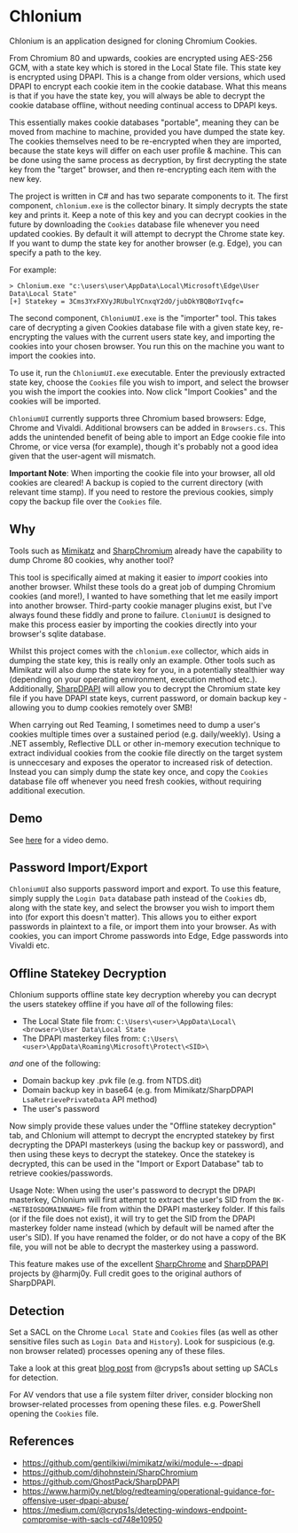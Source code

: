 # Chlonium
Chlonium is an application designed for cloning Chromium Cookies.

From Chromium 80 and upwards, cookies are encrypted using AES-256 GCM, with a state key which is stored in the Local State file. This state key is encrypted using DPAPI. This is a change from older versions, which used DPAPI to encrypt each cookie item in the cookie database. What this means is that if you have the state key, you will always be able to decrypt the cookie database offline, without needing continual access to DPAPI keys.

This essentially makes cookie databases "portable", meaning they can be moved from machine to machine, provided you have dumped the state key. The cookies themselves need to be re-encrypted when they are imported, because the state keys will differ on each user profile & machine. This can be done using the same process as decryption, by first decrypting the state key from the "target" browser, and then re-encrypting each item with the new key.

The project is written in C# and has two separate components to it. The first component, `chlonium.exe` is the collector binary. It simply decrypts the state key and prints it. Keep a note of this key and you can decrypt cookies in the future by downloading the `Cookies` database file whenever you need updated cookies. By default it will attempt to decrypt the Chrome state key. If you want to dump the state key for another browser (e.g. Edge), you can specify a path to the key.

For example:

```
> Chlonium.exe "c:\users\user\AppData\Local\Microsoft\Edge\User Data\Local State"
[+] Statekey = 3Cms3YxFXVyJRUbulYCnxqY2dO/jubDkYBQBoYIvqfc=
```

The second component, `ChloniumUI.exe` is the "importer" tool. This takes care of decrypting a given Cookies database file with a given state key, re-encrypting the values with the current users state key, and importing the cookies into your chosen browser. You run this on the machine you want to import the cookies into.

To use it, run the `ChloniumUI.exe` executable. Enter the previously extracted state key, choose the `Cookies` file you wish to import, and select the browser you wish the import the cookies into. Now click "Import Cookies" and the cookies will be imported.

`ChloniumUI` currently supports three Chromium based browsers: Edge, Chrome and Vivaldi. Additional browsers can be added in `Browsers.cs`. This adds the unintended benefit of being able to import an Edge cookie file into Chrome, or vice versa (for example), though it's probably not a good idea given that the user-agent will mismatch.

**Important Note**: When importing the cookie file into your browser, all old cookies are cleared! A backup is copied to the current directory (with relevant time stamp). If you need to restore the previous cookies, simply copy the backup file over the `Cookies` file.

## Why

Tools such as [Mimikatz](https://github.com/gentilkiwi/mimikatz/wiki/module-~-dpapi) and [SharpChromium](https://github.com/djhohnstein/SharpChromium) already have the capability to dump Chrome 80 cookies, why another tool?

This tool is specifically aimed at making it easier to *import* cookies into another browser. Whilst these tools do a great job of dumping Chromium cookies (and more!), I wanted to have something that let me easily import into another browser. Third-party cookie manager plugins exist, but I've always found these fiddly and prone to failure. `CloniumUI` is designed to make this process easier by importing the cookies directly into your browser's sqlite database.

Whilst this project comes with the `chlonium.exe` collector, which aids in dumping the state key, this is really only an example. Other tools such as Mimikatz will also dump the state key for you, in a potentially stealthier way (depending on your operating environment, execution method etc.). Additionally, [SharpDPAPI](https://github.com/GhostPack/SharpDPAPI#statekeys) will allow you to decrypt the Chromium state key file if you have DPAPI state keys, current password, or domain backup key - allowing you to dump cookies remotely over SMB!

When carrying out Red Teaming, I sometimes need to dump a user's cookies multiple times over a sustained period (e.g. daily/weekly). Using a .NET assembly, Reflective DLL or other in-memory execution technique to extract individual cookies from the cookie file directly on the target system is unneccesary and exposes the operator to increased risk of detection. Instead you can simply dump the state key once, and copy the `Cookies` database file off whenever you need fresh cookies, without requiring additional execution.

## Demo

See [here](https://vimeo.com/452632559?quality=1080p) for a video demo.

## Password Import/Export

`ChloniumUI` also supports password import and export. To use this feature, simply supply the `Login Data` database path instead of the `Cookies` db, along with the state key, and select the browser you wish to import them into (for export this doesn't matter). This allows you to either export passwords in plaintext to a file, or import them into your browser. As with cookies, you can import Chrome passwords into Edge, Edge passwords into Vivaldi etc.

## Offline Statekey Decryption

Chlonium supports offline state key decryption whereby you can decrypt the users statekey offline if you have *all* of the following files:

* The Local State file from: `C:\Users\<user>\AppData\Local\<browser>\User Data\Local State`
* The DPAPI masterkey files from: `C:\Users\<user>\AppData\Roaming\Microsoft\Protect\<SID>\`

*and* one of the following:

* Domain backup key .pvk file (e.g. from NTDS.dit)
* Domain backup key in base64 (e.g. from Mimikatz/SharpDPAPI `LsaRetrievePrivateData` API method)
* The user's password

Now simply provide these values under the "Offline statekey decryption" tab, and Chlonium will attempt to decrypt the encrypted statekey by first decrypting the DPAPI masterkeys (using the backup key or password), and then using these keys to decrypt the statekey. Once the statekey is decrypted, this can be used in the "Import or Export Database" tab to retrieve cookies/passwords.

Usage Note: When using the user's password to decrypt the DPAPI masterkey, Chlonium will first attempt to extract the user's SID from the `BK-<NETBIOSDOMAINNAME>` file from within the DPAPI masterkey folder. If this fails (or if the file does not exist), it will try to get the SID from the DPAPI masterkey folder name instead (which by default will be named after the user's SID). If you have renamed the folder, or do not have a copy of the BK file, you will not be able to decrypt the masterkey using a password.

This feature makes use of the excellent [SharpChrome](https://github.com/GhostPack/SharpDPAPI/tree/master/SharpChrome) and [SharpDPAPI](https://github.com/GhostPack/SharpDPAPI) projects by @harmj0y. Full credit goes to the original authors of SharpDPAPI.

## Detection

Set a SACL on the Chrome `Local State` and `Cookies` files (as well as other sensitive files such as `Login Data` and `History`). Look for suspicious (e.g. non browser related) processes opening any of these files.

Take a look at this great [blog post](https://medium.com/@cryps1s/detecting-windows-endpoint-compromise-with-sacls-cd748e10950) from @cryps1s about setting up SACLs for detection.

For AV vendors that use a file system filter driver, consider blocking non browser-related processes from opening these files. e.g. PowerShell opening the `Cookies` file.

## References

* https://github.com/gentilkiwi/mimikatz/wiki/module-~-dpapi
* https://github.com/djhohnstein/SharpChromium
* https://github.com/GhostPack/SharpDPAPI
* https://www.harmj0y.net/blog/redteaming/operational-guidance-for-offensive-user-dpapi-abuse/
* https://medium.com/@cryps1s/detecting-windows-endpoint-compromise-with-sacls-cd748e10950
